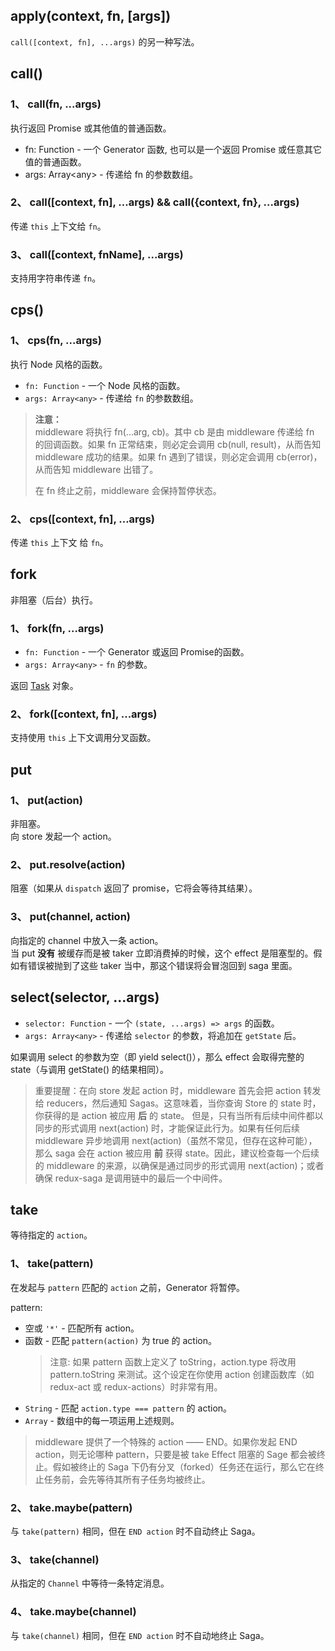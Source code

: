 ## apply(context, fn, \[args])
`call([context, fn], ...args)` 的另一种写法。  


## call()
### 1、 call(fn, ...args)
执行返回 Promise 或其他值的普通函数。  

- fn: Function - 一个 Generator 函数, 也可以是一个返回 Promise 或任意其它值的普通函数。
- args: Array\<any> - 传递给 fn 的参数数组。

### 2、 call(\[context, fn], ...args) && call({context, fn}, ...args)
传递 `this` 上下文给 `fn`。  

### 3、 call(\[context, fnName], ...args)
支持用字符串传递 `fn`。  


## cps()
### 1、 cps(fn, ...args)
执行 Node 风格的函数。  

- `fn: Function` - 一个 Node 风格的函数。
- `args: Array<any>` - 传递给 `fn` 的参数数组。

>**注意：**  
>middleware 将执行 fn(...arg, cb)。其中 cb 是由 middleware 传递给 fn 的回调函数。如果 fn 正常结束，则必定会调用 cb(null, result)，从而告知 middleware 成功的结果。如果 fn 遇到了错误，则必定会调用 cb(error)，从而告知 middleware 出错了。
>
>在 fn 终止之前，middleware 会保持暂停状态。

### 2、 cps(\[context, fn], ...args)
传递 `this` 上下文 给 `fn`。  


## fork
非阻塞（后台）执行。  
### 1、 fork(fn, ...args)
- `fn: Function` - 一个 Generator 或返回 Promise的函数。
- `args: Array<any>` - `fn` 的参数。

返回 [Task](https://redux-saga-in-chinese.js.org/docs/api/) 对象。  

### 2、 fork(\[context, fn], ...args)
支持使用 `this` 上下文调用分叉函数。  


## put
### 1、 put(action)
非阻塞。  
向 store 发起一个 action。  

### 2、 put.resolve(action)
阻塞（如果从 `dispatch` 返回了 promise，它将会等待其结果）。  

### 3、 put(channel, action)
向指定的 channel 中放入一条 action。  
当 put **没有** 被缓存而是被 taker 立即消费掉的时候，这个 effect 是阻塞型的。假如有错误被抛到了这些 taker 当中，那这个错误将会冒泡回到 saga 里面。  


## select(selector, ...args)
- `selector: Function` - 一个 `(state, ...args) => args` 的函数。
- `args: Array<any>` - 传递给 `selector` 的参数，将追加在 `getState` 后。

如果调用 select 的参数为空（即 yield select()），那么 effect 会取得完整的 state（与调用 getState() 的结果相同）。

>重要提醒：在向 store 发起 action 时，middleware 首先会把 action 转发给 reducers，然后通知 Sagas。这意味着，当你查询 Store 的 state 时，你获得的是 action 被应用 **后** 的 state。 但是，只有当所有后续中间件都以同步的形式调用 next(action) 时，才能保证此行为。如果有任何后续 middleware 异步地调用 next(action)（虽然不常见，但存在这种可能），那么 saga 会在 action 被应用 **前** 获得 state。因此，建议检查每一个后续的 middleware 的来源，以确保是通过同步的形式调用 next(action)；或者确保 redux-saga 是调用链中的最后一个中间件。  

## take
等待指定的 `action`。  
### 1、 take(pattern)
在发起与 `pattern` 匹配的 `action` 之前，Generator 将暂停。  

pattern:  
- 空或 `'*'` - 匹配所有 action。  
- 函数 - 匹配 `pattern(action)` 为 true 的 action。
  >注意: 如果 pattern 函数上定义了 toString，action.type 将改用 pattern.toString 来测试。这个设定在你使用 action 创建函数库（如 redux-act 或 redux-actions）时非常有用。
- `String` - 匹配 `action.type === pattern` 的 action。
- `Array` - 数组中的每一项运用上述规则。

>middleware 提供了一个特殊的 action —— END。如果你发起 END action，则无论哪种 pattern，只要是被 take Effect 阻塞的 Sage 都会被终止。假如被终止的 Saga 下仍有分叉（forked）任务还在运行，那么它在终止任务前，会先等待其所有子任务均被终止。  

### 2、 take.maybe(pattern)
与 `take(pattern)` 相同，但在 `END action` 时不自动终止 Saga。  

### 3、 take(channel)
从指定的 `Channel` 中等待一条特定消息。  

### 4、 take.maybe(channel)
与 `take(channel)` 相同，但在 `END action` 时不自动地终止 Saga。  

